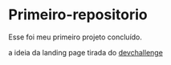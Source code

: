 # Primeiro-repositorio
Esse foi meu primeiro projeto concluído.

a ideia da landing page tirada do <a href="https://www.devchallenge.com.br/challenges/5f94dfc04b6510002196cb1d/details">devchallenge</a>









